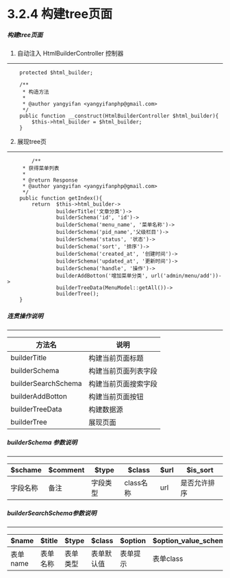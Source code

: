 3.2.4 构建tree页面
===

##### 构建tree页面

1. 自动注入 HtmlBuilderController 控制器
----------------------------------

```
    protected $html_builder;

    /**
     * 构造方法
     *
     * @author yangyifan <yangyifanphp@gmail.com>
     */
    public function __construct(HtmlBuilderController $html_builder){
        $this->html_builder = $html_builder;
    }
```
 
2. 展现tree页
----------------------------------

```
        /**
	 * 获得菜单列表
	 *
	 * @return Response
     * @author yangyifan <yangyifanphp@gmail.com>
	 */
	public function getIndex(){
        return  $this->html_builder->
                builderTitle('文章分类')->
                builderSchema('id', 'id')->
                builderSchema('menu_name', '菜单名称')->
                builderSchema('pid_name','父级栏目')->
                builderSchema('status', '状态')->
                builderSchema('sort', '排序')->
                builderSchema('created_at', '创建时间')->
                builderSchema('updated_at', '更新时间')->
                builderSchema('handle', '操作')->
                builderAddBotton('增加菜单分类', url('admin/menu/add'))->
                builderTreeData(MenuModel::getAll())->
                builderTree();
	}
```

##### 连贯操作说明
----------------------------------

方法名|说明
-----|---
builderTitle|构建当前页面标题
builderSchema|构建当前页面列表字段
builderSearchSchema|构建当前页面搜索字段
builderAddBotton|构建当前页面按钮
builderTreeData|构建数据源
builderTree|展现页面

##### builderSchema 参数说明
----------------------------------

$schame|$comment|$type|$class|$url|$is_sort
-------|--------|------|------|----|------
字段名称|备注|字段类型|class名称|url|是否允许排序


##### builderSearchSchema参数说明
----------------------------------

$name|$title|$type|$class|$option|$option_value_schema
-------|--------|------|------|----|------
表单name|表单名称|表单类型|表单默认值|表单提示|表单class


